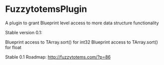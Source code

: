 # FuzzytotemsPlugin
A plugin to grant Blueprint level access to more data structure functionality

Stable version 0.1:

Blueprint access to TArray.sort() for int32
Blueprint access to TArray.sort() for float

Stable 0.1 Roadmap:
http://fuzzytotems.com/?p=86
